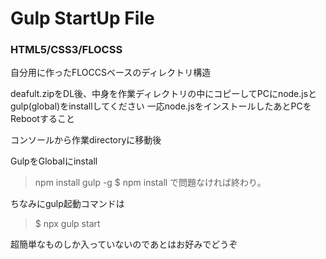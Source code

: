 # Gulp StartUp File
### HTML5/CSS3/FLOCSS

自分用に作ったFLOCCSベースのディレクトリ構造

deafult.zipをDL後、中身を作業ディレクトリの中にコピーしてPCにnode.jsとgulp(global)をinstallしてください
一応node.jsをインストールしたあとPCをRebootすること

コンソールから作業directoryに移動後

GulpをGlobalにinstall
>npm install gulp -g
> $ npm install
で問題なければ終わり。

ちなみにgulp起動コマンドは
> $ npx gulp start

超簡単なものしか入っていないのであとはお好みでどうぞ

